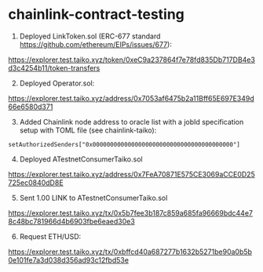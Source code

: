 # chainlink-contract-testing

1. Deployed LinkToken.sol (ERC-677 standard https://github.com/ethereum/EIPs/issues/677):

https://explorer.test.taiko.xyz/token/0xeC9a237864f7e78fd835Db717DB4e3d3c4254b11/token-transfers

2. Deployed Operator.sol:

https://explorer.test.taiko.xyz/address/0x7053af6475b2a11Bff65E697E349d66e6580d371

3. Added Chainlink node address to oracle list with a jobId specification setup with TOML file (see chainlink-taiko):

```solidity
setAuthorizedSenders["0x0000000000000000000000000000000000000000"]
```

4. Deployed ATestnetConsumerTaiko.sol

https://explorer.test.taiko.xyz/address/0x7FeA70871E575CE3069aCCE0D25725ec0840dD8E

5. Sent 1.00 LINK to ATestnetConsumerTaiko.sol

https://explorer.test.taiko.xyz/tx/0x5b7fee3b187c859a685fa96669bdc44e78c48bc781966d4b6903fbe6eaed30e3

6. Request ETH/USD:

https://explorer.test.taiko.xyz/tx/0xbffcd40a687277b1632b5271be90a0b5b0e101fe7a3d038d356ad93c12fbd53e


